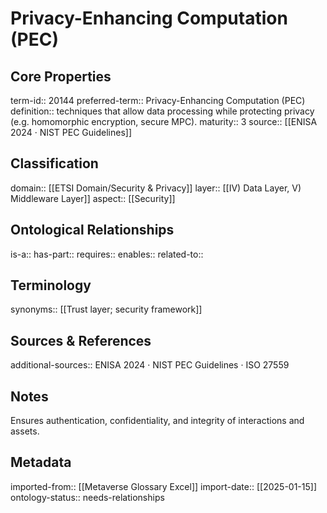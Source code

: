# Privacy-Enhancing Computation (PEC)

## Core Properties
term-id:: 20144
preferred-term:: Privacy-Enhancing Computation (PEC)
definition:: techniques that allow data processing while protecting privacy (e.g. homomorphic encryption, secure MPC).
maturity:: 3
source:: [[ENISA 2024 · NIST PEC Guidelines]]

## Classification
domain:: [[ETSI Domain/Security & Privacy]]
layer:: [[IV) Data Layer, V) Middleware Layer]]
aspect:: [[Security]]

## Ontological Relationships
is-a:: 
has-part:: 
requires:: 
enables:: 
related-to:: 

## Terminology
synonyms:: [[Trust layer; security framework]]

## Sources & References
additional-sources:: ENISA 2024 · NIST PEC Guidelines · ISO 27559

## Notes
Ensures authentication, confidentiality, and integrity of interactions and assets.

## Metadata
imported-from:: [[Metaverse Glossary Excel]]
import-date:: [[2025-01-15]]
ontology-status:: needs-relationships